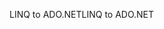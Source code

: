 <span data-ttu-id="86c36-101">LINQ to ADO.NET</span><span class="sxs-lookup"><span data-stu-id="86c36-101">LINQ to ADO.NET</span></span>